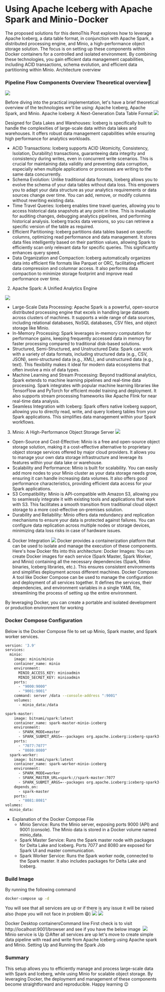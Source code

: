 # Using Apache Iceberg with Apache Spark and Minio - Docker 

The proposed solutions for this demoThis Post explores how to leverage Apache Iceberg, a data table format, in conjunction with Apache Spark, a distributed processing engine, and Minio, a high-performance object storage solution. The focus is on setting up these components within Docker containers for a controlled and isolated environment. By combining these technologies, you gain efficient data management capabilities, including ACID transactions, schema evolution, and efficient data partitioning within Minio.
Architecture overview

### Pipeline Flow Components Overview Theoretical overview📖
![](https://cdn-images-1.medium.com/max/800/1*gM-qHwR03S6IEh32mgJpjA.gif)

Before diving into the practical implementation, let's have a brief theoretical overview of the technologies we'll be using: Apache Iceberg, Apache Spark, and Minio.
Apache Iceberg: A Next-Generation Data Table Format
![](https://cdn-images-1.medium.com/max/800/0*S_DICvXdIzlUrVMw.png)

Designed for Data Lakes and Warehouses: Iceberg is specifically built to handle the complexities of large-scale data within data lakes and warehouses. It offers robust data management capabilities while ensuring high performance for analytics workloads.
- ACID Transactions: Iceberg supports ACID (Atomicity, Consistency, Isolation, Durability) transactions, guaranteeing data integrity and consistency during writes, even in concurrent write scenarios. This is crucial for maintaining data validity and preventing data corruption, especially when multiple applications or processes are writing to the same data concurrently.
- Schema Evolution: Unlike traditional data formats, Iceberg allows you to evolve the schema of your data tables without data loss. This empowers you to adapt your data structure as your analytics requirements or data sources change over time. You can add, remove, or modify columns without rewriting existing data.
- Time Travel Queries: Iceberg enables time travel queries, allowing you to access historical data snapshots at any point in time. This is invaluable for auditing changes, debugging analytics pipelines, and performing historical analysis. Iceberg tracks data versions, so you can retrieve a specific version of the table as required.
- Efficient Partitioning: Iceberg partitions data tables based on specific columns, optimizing read performance and data management. It stores data files intelligently based on their partition values, allowing Spark to efficiently scan only relevant data for specific queries. This significantly enhances query speed.
- Data Organization and Compaction: Iceberg automatically organizes data into efficient file formats like Parquet or ORC, facilitating efficient data compression and columnar access. It also performs data compaction to minimize storage footprint and improve read performance over time.

2.  Apache Spark: A Unified Analytics Engine

![](https://https://cdn-images-1.medium.com/max/800/1*y96i-4yOKWXtX245pzB7jA.png)

- Large-Scale Data Processing: Apache Spark is a powerful, open-source distributed processing engine that excels in handling large datasets across clusters of machines. It supports a wide range of data sources, including relational databases, NoSQL databases, CSV files, and object storage like Minio.
- In-Memory Processing: Spark leverages in-memory computation for performance gains, keeping frequently accessed data in memory for faster processing compared to traditional disk-based solutions.
- Structured, Semi-Structured, and Unstructured Data: Spark can work with a variety of data formats, including structured data (e.g., CSV, JSON), semi-structured data (e.g., XML), and unstructured data (e.g., text). This flexibility makes it ideal for modern data ecosystems that often involve a mix of data types.
- Machine Learning and Stream Processing: Beyond traditional analytics, Spark extends to machine learning pipelines and real-time data processing. Spark integrates with popular machine learning libraries like TensorFlow and PyTorch for efficient model training and deployment. It also supports stream processing frameworks like Apache Flink for near real-time data analysis.
- Seamless Integration with Iceberg: Spark offers native Iceberg support, allowing you to directly read, write, and query Iceberg tables from your Spark applications. This simplifies data management within your Spark workflows.

3. Minio: A High-Performance Object Storage Server
![](https://cdn-images-1.medium.com/max/800/1*haN-8G7Bwkri3IizPe1WPA.png)
- Open-Source and Cost-Effective: Minio is a free and open-source object storage solution, making it a cost-effective alternative to proprietary object storage services offered by major cloud providers. It allows you to manage your own data storage infrastructure and leverage its features within your data lake or warehouse.
- Scalability and Performance: Minio is built for scalability. You can easily add more nodes to your Minio cluster as your data storage needs grow, ensuring it can handle increasing data volumes. It also offers good performance characteristics, providing efficient data access for your Spark applications.
- S3 Compatibility: Minio is API-compatible with Amazon S3, allowing you to seamlessly integrate it with existing tools and applications that work with S3. This facilitates a smooth transition from traditional cloud object storage to a more cost-effective on-premises solution.
- Durability and Reliability: Minio offers data redundancy and replication mechanisms to ensure your data is protected against failures. You can configure data replication across multiple nodes or storage devices, minimizing data loss risks in case of hardware issues.

4. Docker Integration
![](https://cdn-images-1.medium.com/max/800/1*krkTwOsazw1wNQgM1TOjNw.png)
Docker provides a containerization platform that can be used to isolate and manage the execution of these components. Here's how Docker fits into this architecture:
Docker Images: You can create Docker images for each service (Spark Master, Spark Worker, and Minio) containing all the necessary dependencies (Spark, Minio binaries, Iceberg libraries, etc.). This ensures consistent environments and simplifies deployment across different machines.
Docker Compose: A tool like Docker Compose can be used to manage the configuration and deployment of all services together. It defines the services, their dependencies, and environment variables in a single YAML file, streamlining the process of setting up the entire environment.

By leveraging Docker, you can create a portable and isolated development or production environment for working
### Docker Compose Configuration
Below is the Docker Compose file to set up Minio, Spark master, and Spark worker services.
```sh
version: '3.9'
services:
  minio:
    image: minio/minio
    container_name: minio
    environment:
      MINIO_ACCESS_KEY: minioadmin
      MINIO_SECRET_KEY: minioadmin
    ports:
      - "9000:9000"
      - "9001:9001"
    command: server /data --console-address ":9001"
    volumes:
      - minio_data:/data

spark-master:
    image: bitnami/spark:latest
    container_name: spark-master-minio-iceberg
    environment:
      - SPARK_MODE=master
      - SPARK_SUBMIT_ARGS=--packages org.apache.iceberg:iceberg-spark3-runtime:0.12.0
    ports:
      - "7077:7077"
      - "8080:8080"
  spark-worker:
    image: bitnami/spark:latest
    container_name: spark-worker-minio-iceberg
    environment:
      - SPARK_MODE=worker
      - SPARK_MASTER_URL=spark://spark-master:7077
      - SPARK_SUBMIT_ARGS=--packages org.apache.iceberg:iceberg-spark3-runtime:0.12.0
    depends_on:
      - spark-master
    ports:
      - "8081:8081"
volumes:
  minio_data:
  ```
- Explanation of the Docker Compose File
    - Minio Service: Runs the Minio server, exposing ports 9000 (API) and 9001 (console). The Minio data is stored in a Docker volume named minio_data.
    - Spark Master Service: Runs the Spark master node with packages for Delta Lake and Iceberg. Ports 7077 and 8080 are exposed for Spark UI and master communication.
    - Spark Worker Service: Runs the Spark worker node, connected to the Spark master. It also includes packages for Delta Lake and Iceberg.

### Build Image 
By running the following command 
```sh
docker-compose up -d
```
You will see that all services are up or if there is any issue it will be raised also (hope you will not face in problem 😄)
![](https://cdn-images-1.medium.com/max/800/1*AAyzdxhA3b6zTOUPQpbn1A.png)
![](https://cdn-images-1.medium.com/max/800/1*CghiZduOwnj864SUx_bP9A.png)

Docker Desktop containersCommand line First check is to visit http://localhost:9001/browser and see if you have the below image 
![](https://cdn-images-1.medium.com/max/800/1*GupVjmXsedM-BouZG9kMyg.png)
Minio service is Up 😉After all services are up let's move to create simple data pipeline with read and write from Apache Iceberg using Apache spark and Minio.
Setting Up and Running the Spark Job

### Summary
This setup allows you to efficiently manage and process large-scale data with Spark and Iceberg, while using Minio for scalable object storage. By leveraging Docker, the deployment and management of these components become straightforward and reproducible.
Happy learning 😉